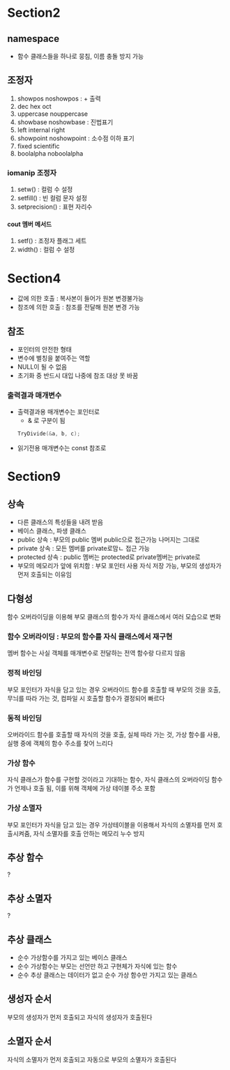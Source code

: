 # Section2

## namespace

- 함수 클래스들을 하나로 뭉침, 이름 충돌 방지 가능

## 조정자

1. showpos noshowpos : \+ 출력
2. dec hex oct
3. uppercase nouppercase
4. showbase noshowbase : 진법표기
5. left internal right
6. showpoint noshowpoint : 소수점 이하 표기
7. fixed scientific
8. boolalpha noboolalpha

### iomanip 조정자

1. setw() : 컬럼 수 설정
2. setfill() : 빈 컬럼 문자 설정
3. setprecision() : 표현 자리수

#### cout 멤버 메서드

1. setf() : 조정자 플래그 세트
2. width() : 컬럼 수 설정

# Section4

- 값에 의한 호출 : 복사본이 들어가 원본 변경불가능
- 참조에 의한 호출 : 참조를 전달해 원본 변경 가능

## 참조

- 포인터의 안전한 형태
- 변수에 별칭을 붙여주는 역할
- NULL이 될 수 없음
- 초기화 중 반드시 대입 나중에 참조 대상 못 바꿈

### 출력결과 매개변수

- 출력결과용 매개변수는 포인터로
  - \& 로 구분이 됨
  ```c++
  TryDivide(&a, b, c);
  ```
- 읽기전용 매개변수는 const 참조로

# Section9

## 상속

- 다른 클래스의 특성들을 내려 받음
- 베이스 클래스, 파생 클래스
- public 상속 : 부모의 public 멤버 public으로 접근가능 나머지는 그대로
- private 상속 : 모든 멤버를 private로맘ㄴ 접근 가능
- protected 상속 : public 멤버는 protected로 private멤버는 private로
- 부모의 메모리가 앞에 위치함 : 부모 포인터 사용 자식 저장 가능, 부모의 생성자가 먼저 호출되는 이유임

## 다형성

함수 오버라이딩을 이용해 부모 클래스의 함수가 자식 클래스에서 여러 모습으로 변화

### 함수 오버라이딩 : 부모의 함수를 자식 클래스에서 재구현

멤버 함수는 사실 객체를 매개변수로 전달하는 전역 함수랑 다르지 않음

### 정적 바인딩 

부모 포인터가 자식을 담고 있는 경우 오버라이드 함수를 호출할 때 부모의 것을 호출, 무늬를 따라 가는 것, 컴파일 시 호출할 함수가 결정되어 빠르다

### 동적 바인딩

오버라이드 함수를 호출할 때 자식의 것을 호출, 실체 따라 가는 것, 가상 함수를 사용, 실행 중에 객체의 함수 주소를 찾어 느리다

### 가상 함수

자식 클래스가 함수를 구현할 것이라고 기대하는 함수, 자식 클래스의 오버라이딩 함수가 언제나 호출 됨, 이를 위해 객체에 가상 테이블 주소 포함

### 가상 소멸자

부모 포인터가 자식을 담고 있는 경우 가상테이블을 이용해서 자식의 소멸자를 먼저 호출시켜줌, 자식 소멸자를 호출 안하는 메모리 누수 방지

## 추상 함수
?

## 추상 소멸자
?

## 추상 클래스

- 순수 가상함수를 가지고 있는 베이스 클래스
- 순수 가상함수는 부모는 선언만 하고 구현체가 자식에 있는 함수
- 순수 추상 클래스는 데이터가 없고 순수 가상 함수만 가지고 있는 클래스

## 생성자 순서

부모의 생성자가 먼저 호출되고 자식의 생성자가 호출된다

## 소멸자 순서

자식의 소멸자가 먼저 호출되고 자동으로 부모의 소멸자가 호출된다

